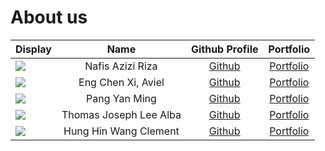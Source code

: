 # About us

Display |          Name          |               Github Profile                | Portfolio 
--------|:----------------------:|:-------------------------------------------:|:---------:
![](https://via.placeholder.com/100.png?text=Photo) |    Nafis Azizi Riza    |  [Github](https://github.com/nafisazizir)   | [Portfolio](team/nafisazizir.md)
![](https://via.placeholder.com/100.png?text=photo) |   Eng Chen Xi, Aviel   |    [Github](https://github.com/avielcx)     | [Portfolio](team/avielcx.md)
![](https://i.redd.it/lgjx3zalumy71.png) |     Pang Yan Ming      |  [Github](https://github.com/Rayleigh47/)   | [Portfolio](team/rayleigh47.md)
![](https://images.immediate.co.uk/production/volatile/sites/28/2019/02/4-things-parents-need-to-know-about-thomas-and-friends-tale-of-the-brave_60083-f74cd7b.jpg?quality=90&webp=true&resize=610,407) | Thomas Joseph Lee Alba |  [Github](https://github.com/thomasjlalba)  | [Portfolio](team/thomasjlalba.md)
![](https://i.kym-cdn.com/photos/images/original/001/889/810/5c7) | Hung Hin Wang Clement  | [Github](https://github.com/hyperbola-bear) | [Portfolio](team/clement.md)
